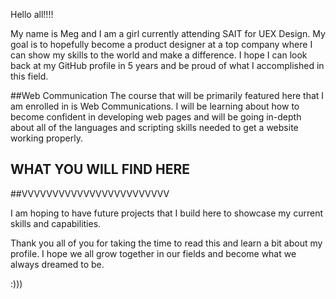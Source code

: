  Hello all!!!!

 My name is Meg and I am a girl currently attending SAIT for UEX Design. My goal is to hopefully become a product designer at a top company where I can show my skills to the world and make a difference. I hope I can look back at my GitHub profile in 5 years and be proud of what I accomplished in this field.

##Web Communication
The course that will be primarily featured here that I am enrolled in is Web Communications.
I will be learning about how to become confident in developing web pages and will be going in-depth about all of the languages and scripting skills needed to get a website working properly.

## WHAT YOU WILL FIND HERE
##VVVVVVVVVVVVVVVVVVVVVVVV

I am hoping to have future projects that I build here to showcase my current skills and capabilities. 


 Thank you all of you for taking the time to read this and learn a bit about my profile. I hope we all grow together in our fields and become what we always dreamed to be. 

 :)))


